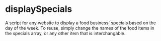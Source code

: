 # displaySpecials
A script for any website to display a food business' specials based on the day of the week. 
To reuse, simply change the names of the food items in the specials array, or any other item that is interchangable. 

